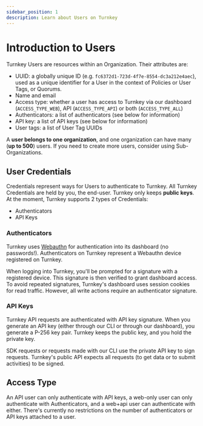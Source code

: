 ```yaml
---
sidebar_position: 1
description: Learn about Users on Turnkey
---
```

# Introduction to Users

Turnkey Users are resources within an Organization. Their attributes are:

- UUID: a globally unique ID (e.g. `fc6372d1-723d-4f7e-8554-dc3a212e4aec`), used as a unique identifier for a User in the context of Policies or User Tags, or Quorums.
- Name and email
- Access type: whether a user has access to Turnkey via our dashboard (`ACCESS_TYPE_WEB`), API (`ACCESS_TYPE_API`) or both (`ACCESS_TYPE_ALL`)
- Authenticators: a list of authenticators (see below for information)
- API key: a list of API keys (see below for information)
- User tags: a list of User Tag UUIDs

A **user belongs to one organization**, and one organization can have many (**up to 500**) users. If you need to create more users, consider using Sub-Organizations.

## User Credentials

Credentials represent ways for Users to authenticate to Turnkey. All Turnkey Credentials are held by you, the end-user. Turnkey only keeps **public keys**. At the moment, Turnkey supports 2 types of Credentials:

- Authenticators
- API Keys

### Authenticators

Turnkey uses [Webauthn](https://www.w3.org/TR/webauthn-2/) for authentication into its dashboard (no passwords!). Authenticators on Turnkey represent a Webauthn device registered on Turnkey.

When logging into Turnkey, you'll be prompted for a signature with a registered device. This signature is then verified to grant dashboard access. To avoid repeated signatures, Turnkey's dashboard uses session cookies for read traffic. However, all write actions require an authenticator signature.

### API Keys

Turnkey API requests are authenticated with API key signature. When you generate an API key (either through our CLI or through our dashboard), you generate a P-256 key pair. Turnkey keeps the public key, and you hold the private key.

SDK requests or requests made with our CLI use the private API key to sign requests. Turnkey's public API expects all requests (to get data or to submit activities) to be signed.

## Access Type

An API user can only authenticate with API keys, a web-only user can only authenticate with Authenticators, and a web+api user can authenticate with either. There's currently no restrictions on the number of authenticators or API keys attached to a user.
